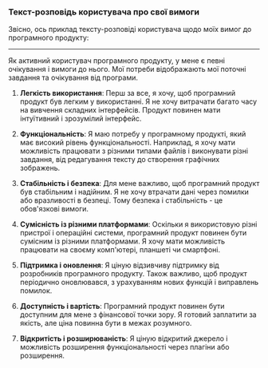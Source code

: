 ### Текст-розповідь користувача про свої вимоги
Звісно, ось приклад тексту-розповіді користувача щодо моїх вимог до програмного продукту:

---

Як активний користувач програмного продукту, у мене є певні очікування і вимоги до нього. Мої потреби відображають мої поточні завдання та очікування від програми.

1. **Легкість використання**: Перш за все, я хочу, щоб програмний продукт був легким у використанні. Я не хочу витрачати багато часу на вивчення складних інтерфейсів. Продукт повинен мати інтуїтивний і зрозумілий інтерфейс.

2. **Функціональність**: Я маю потребу у програмному продукті, який має високий рівень функціональності. Наприклад, я хочу мати можливість працювати з різними типами файлів і виконувати різні завдання, від редагування тексту до створення графічних зображень.

3. **Стабільність і безпека**: Для мене важливо, щоб програмний продукт був стабільним і надійним. Я не хочу втрачати дані через помилки або вразливості в безпеці. Тому безпека і стабільність - це обов'язкові вимоги.

4. **Сумісність із різними платформами**: Оскільки я використовую різні пристрої і операційні системи, програмний продукт повинен бути сумісним із різними платформами. Я хочу мати можливість працювати на своєму комп'ютері, планшеті чи смартфоні.

5. **Підтримка і оновлення**: Я ціную відзивчиву підтримку від розробників програмного продукту. Також важливо, щоб продукт періодично оновлювався, з урахуванням нових функцій і виправлень помилок.

6. **Доступність і вартість**: Програмний продукт повинен бути доступним для мене з фінансової точки зору. Я готовий заплатити за якість, але ціна повинна бути в межах розумного.

7. **Відкритість і розширюваність**: Я ціную відкритий джерело і можливість розширення функціональності через плагіни або розширення.
